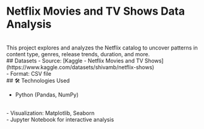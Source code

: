 # Netflix Movies and TV Shows Data Analysis 
<br>
 This project explores and analyzes the Netflix catalog to uncover patterns in content type, genres, release trends, duration, and more.
 <br>
 ## Datasets
 - Source: [Kaggle - Netflix Movies and TV Shows](https://www.kaggle.com/datasets/shivamb/netflix-shows)
 <br>
- Format: CSV file
<br>
## 🛠️ Technologies Used

- Python (Pandas, NumPy)
<br>
- Visualization: Matplotlib, Seaborn
<br>
- Jupyter Notebook for interactive analysis
